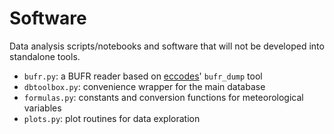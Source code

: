 # Software

Data analysis scripts/notebooks and software that will not be developed into standalone tools.

- `bufr.py`: a BUFR reader based on [eccodes](https://software.ecmwf.int/wiki/display/ECC/ecCodes+Home)' `bufr_dump` tool
- `dbtoolbox.py`: convenience wrapper for the main database
- `formulas.py`: constants and conversion functions for meteorological variables
- `plots.py`: plot routines for data exploration
